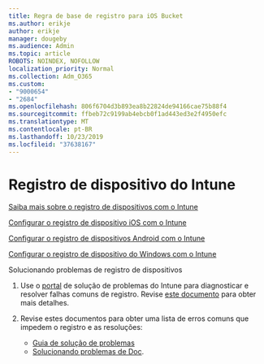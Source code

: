 ```yaml
---
title: Regra de base de registro para iOS Bucket
ms.author: erikje
author: erikje
manager: dougeby
ms.audience: Admin
ms.topic: article
ROBOTS: NOINDEX, NOFOLLOW
localization_priority: Normal
ms.collection: Adm_O365
ms.custom:
- "9000654"
- "2684"
ms.openlocfilehash: 806f6704d3b893ea8b22824de94166cae75b88f4
ms.sourcegitcommit: ffbeb72c9199ab4ebcb0f1ad443ed3e2f4950efc
ms.translationtype: MT
ms.contentlocale: pt-BR
ms.lasthandoff: 10/23/2019
ms.locfileid: "37638167"
---
```

# <a name="intune-device-enrollment"></a>Registro de dispositivo do Intune

[Saiba mais sobre o registro de dispositivos com o Intune](https://docs.microsoft.com/intune/enrollment/device-enrollment)

[Configurar o registro de dispositivo iOS com o Intune](https://docs.microsoft.com/intune/enrollment/ios-enroll)

[Configurar o registro de dispositivos Android com o Intune](https://docs.microsoft.com/intune/android-enroll)

[Configurar o registro de dispositivo do Windows com o Intune](https://docs.microsoft.com/intune/windows-enroll)

Solucionando problemas de registro de dispositivos

1. Use o [portal](https://devicemanagement.microsoft.com/#blade/Microsoft_Intune_DeviceSettings/TroubleshootBlade) de solução de problemas do Intune para diagnosticar e resolver falhas comuns de registro. Revise [este documento](https://docs.microsoft.com/intune/help-desk-operators) para obter mais detalhes.

2. Revise estes documentos para obter uma lista de erros comuns que impedem o registro e as resoluções:
    - [Guia de solução de problemas](https://support.microsoft.com/help/4469913/troubleshooting-windows-device-enrollment-problems-in-microsoft-intune)
    - [Solucionando problemas de Doc](https://docs.microsoft.com/intune/troubleshoot-device-enrollment-in-intune).
